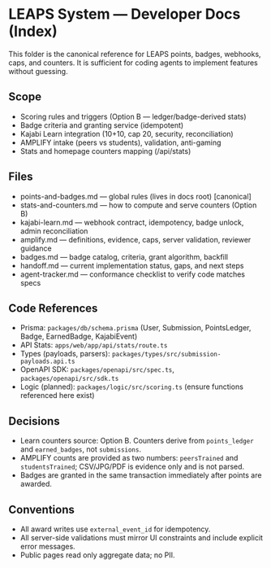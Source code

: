 # LEAPS System — Developer Docs (Index)

This folder is the canonical reference for LEAPS points, badges, webhooks, caps, and counters. It is sufficient for coding agents to implement features without guessing.

## Scope

- Scoring rules and triggers (Option B — ledger/badge-derived stats)
- Badge criteria and granting service (idempotent)
- Kajabi Learn integration (10+10, cap 20, security, reconciliation)
- AMPLIFY intake (peers vs students), validation, anti-gaming
- Stats and homepage counters mapping (/api/stats)

## Files

- points-and-badges.md — global rules (lives in docs root) [canonical]
- stats-and-counters.md — how to compute and serve counters (Option B)
- kajabi-learn.md — webhook contract, idempotency, badge unlock, admin reconciliation
- amplify.md — definitions, evidence, caps, server validation, reviewer guidance
- badges.md — badge catalog, criteria, grant algorithm, backfill
 - handoff.md — current implementation status, gaps, and next steps
 - agent-tracker.md — conformance checklist to verify code matches specs

## Code References

- Prisma: `packages/db/schema.prisma` (User, Submission, PointsLedger, Badge, EarnedBadge, KajabiEvent)
- API Stats: `apps/web/app/api/stats/route.ts`
- Types (payloads, parsers): `packages/types/src/submission-payloads.api.ts`
- OpenAPI SDK: `packages/openapi/src/spec.ts`, `packages/openapi/src/sdk.ts`
- Logic (planned): `packages/logic/src/scoring.ts` (ensure functions referenced here exist)

## Decisions

- Learn counters source: Option B. Counters derive from `points_ledger` and `earned_badges`, not `submissions`.
- AMPLIFY counts are provided as two numbers: `peersTrained` and `studentsTrained`; CSV/JPG/PDF is evidence only and is not parsed.
- Badges are granted in the same transaction immediately after points are awarded.

## Conventions

- All award writes use `external_event_id` for idempotency.
- All server-side validations must mirror UI constraints and include explicit error messages.
- Public pages read only aggregate data; no PII.

